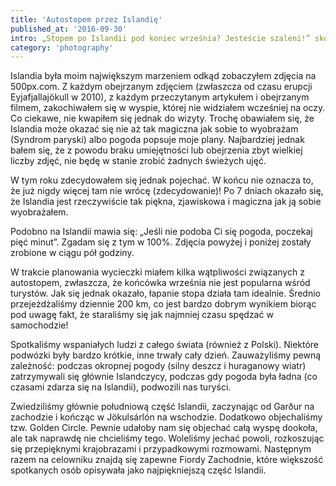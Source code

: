 ```yaml
---
title: 'Autostopem przez Islandię'
published_at: '2016-09-30'
intro: „Stopem po Islandii pod koniec września? Jesteście szaleni!” skomentował pierwszy kierowca, który nas podwoził. A jednak udało się – w 7 dni przejechaliśmy z 28 kierowcami ponad 1150 km i przekonaliśmy się, że Islandia jest tak piękna (a równocześnie tak nieobliczalna), jak ją opisują.
category: 'photography'
---
```


Islandia była moim największym marzeniem odkąd zobaczyłem zdjęcia na 500px.com. Z każdym obejrzanym zdjęciem (zwłaszcza od czasu erupcji Eyjafjallajökull w 2010), z każdym przeczytanym artykułem i obejrzanym filmem, zakochiwałem się w wyspie, której nie widziałem wcześniej na oczy. Co ciekawe, nie kwapiłem się jednak do wizyty. Trochę obawiałem się, że Islandia może okazać się nie aż tak magiczna jak sobie to wyobrażam (Syndrom paryski) albo pogoda popsuje moje plany. Najbardziej jednak bałem się, że z powodu braku umiejętności lub obejrzenia zbyt wielkiej liczby zdjęć, nie będę w stanie zrobić żadnych świeżych ujęć.

W tym roku zdecydowałem się jednak pojechać. W końcu nie oznacza to, że już nigdy więcej tam nie wrócę (zdecydowanie)! Po 7 dniach okazało się, że Islandia jest rzeczywiście tak piękna, zjawiskowa i magiczna jak ją sobie wyobrażałem.

<photo-lazy src="/stories/islandia/39.jpg" padding-bottom="66.666"></photo-lazy>

<photo-lazy src="/stories/islandia/41.jpg" padding-bottom="66.666"></photo-lazy>

<photo-lazy src="/stories/islandia/42.jpg" padding-bottom="66.666"></photo-lazy>

<photo-lazy src="/stories/islandia/43.jpg" padding-bottom="66.666"></photo-lazy>

Podobno na Islandii mawia się: „Jeśli nie podoba Ci się pogoda, poczekaj pięć minut”. Zgadam się z tym w 100%. Zdjęcia powyżej i poniżej zostały zrobione w ciągu pół godziny.

<photo-lazy src="/stories/islandia/45.jpg" padding-bottom="66.666"></photo-lazy>

<photo-lazy src="/stories/islandia/46.jpg" padding-bottom="66.666"></photo-lazy>

<photo-lazy src="/stories/islandia/47.jpg" padding-bottom="66.666"></photo-lazy>

<photo-lazy src="/stories/islandia/48.jpg" padding-bottom="66.666"></photo-lazy>

<photo-lazy src="/stories/islandia/49.jpg" padding-bottom="66.666"></photo-lazy>

<photo-lazy src="/stories/islandia/50.jpg" padding-bottom="33.7"></photo-lazy>

<photo-lazy src="/stories/islandia/51.jpg" padding-bottom="66.666"></photo-lazy>

<photo-lazy src="/stories/islandia/52.jpg" padding-bottom="66.666"></photo-lazy>

W trakcie planowania wycieczki miałem kilka wątpliwości związanych z autostopem, zwłaszcza, że końcówka września nie jest popularna wśród turystów. Jak się jednak okazało, łapanie stopa działa tam idealnie. Średnio przejeżdżaliśmy dziennie 200 km, co jest bardzo dobrym wynikiem biorąc pod uwagę fakt, że staraliśmy się jak najmniej czasu spędzać w samochodzie!

<photo-lazy src="/stories/islandia/54.jpg" padding-bottom="66.666"></photo-lazy>

<photo-lazy src="/stories/islandia/55.jpg" padding-bottom="66.666"></photo-lazy>

<photo-lazy src="/stories/islandia/56.jpg" padding-bottom="66.666"></photo-lazy>

<photo-lazy src="/stories/islandia/57.jpg" padding-bottom="66.666"></photo-lazy>

<photo-lazy src="/stories/islandia/58.jpg" padding-bottom="66.666"></photo-lazy>

<photo-lazy src="/stories/islandia/59.jpg" padding-bottom="66.666"></photo-lazy>

<photo-lazy src="/stories/islandia/60.jpg" padding-bottom="66.666"></photo-lazy>

<photo-lazy src="/stories/islandia/61.jpg" padding-bottom="66.666"></photo-lazy>

<photo-lazy src="/stories/islandia/62.jpg" padding-bottom="66.666"></photo-lazy>

<photo-lazy src="/stories/islandia/63.jpg" padding-bottom="66.666"></photo-lazy>

<photo-lazy src="/stories/islandia/64.jpg" padding-bottom="66.666"></photo-lazy>

Spotkaliśmy wspaniałych ludzi z całego świata (również z Polski). Niektóre podwózki były bardzo krótkie, inne trwały cały dzień. Zauważyliśmy pewną zależność: podczas okropnej pogody (silny deszcz i huraganowy wiatr) zatrzymywali się głównie Islandczycy, podczas gdy pogoda była ładna (co czasami zdarza się na Islandii), podwozili nas turyści.

<photo-lazy src="/stories/islandia/66.jpg" padding-bottom="66.666"></photo-lazy>

<photo-lazy src="/stories/islandia/67.jpg" padding-bottom="66.666"></photo-lazy>

<photo-lazy src="/stories/islandia/68.jpg" padding-bottom="66.666"></photo-lazy>

<photo-lazy src="/stories/islandia/69.jpg" padding-bottom="66.666"></photo-lazy>

<photo-lazy src="/stories/islandia/70.jpg" padding-bottom="66.666"></photo-lazy>

<photo-lazy src="/stories/islandia/71.jpg" padding-bottom="66.666"></photo-lazy>

<photo-lazy src="/stories/islandia/72.jpg" padding-bottom="66.666"></photo-lazy>

<photo-lazy src="/stories/islandia/73.jpg" padding-bottom="66.666"></photo-lazy>

Zwiedziliśmy głównie południową część Islandii, zaczynając od Garður na zachodzie i kończąc w Jökulsárlón na wschodzie. Dodatkowo objechaliśmy tzw. Golden Circle. Pewnie udałoby nam się objechać całą wyspę dookoła, ale tak naprawdę nie chcieliśmy tego. Woleliśmy jechać powoli, rozkoszując się przepięknymi krajobrazami i przypadkowymi rozmowami. Następnym razem na celowniku znajdą się zapewne Fiordy Zachodnie, które większość spotkanych osób opisywała jako najpiękniejszą część Islandii.

<photo-lazy src="/stories/islandia/76.jpg" padding-bottom="150"></photo-lazy>

<photo-lazy src="/stories/islandia/77.jpg" padding-bottom="150"></photo-lazy>

